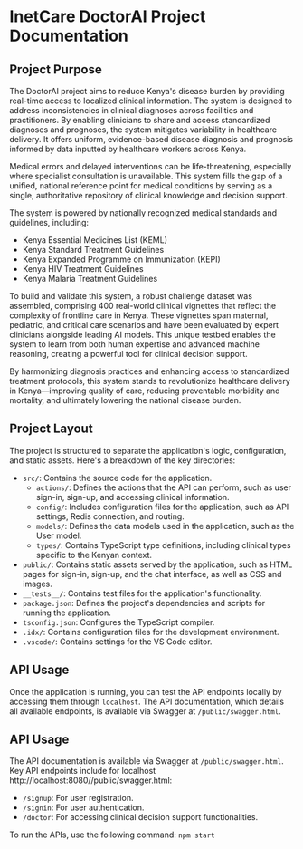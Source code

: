 # InetCare DoctorAI Project Documentation

## Project Purpose

The DoctorAI project aims to reduce Kenya's disease burden by providing real-time access to localized clinical information. The system is designed to address inconsistencies in clinical diagnoses across facilities and practitioners. By enabling clinicians to share and access standardized diagnoses and prognoses, the system mitigates variability in healthcare delivery. It offers uniform, evidence-based disease diagnosis and prognosis informed by data inputted by healthcare workers across Kenya.

Medical errors and delayed interventions can be life-threatening, especially where specialist consultation is unavailable. This system fills the gap of a unified, national reference point for medical conditions by serving as a single, authoritative repository of clinical knowledge and decision support.

The system is powered by nationally recognized medical standards and guidelines, including:

*   Kenya Essential Medicines List (KEML)
*   Kenya Standard Treatment Guidelines
*   Kenya Expanded Programme on Immunization (KEPI)
*   Kenya HIV Treatment Guidelines
*   Kenya Malaria Treatment Guidelines

To build and validate this system, a robust challenge dataset was assembled, comprising 400 real-world clinical vignettes that reflect the complexity of frontline care in Kenya. These vignettes span maternal, pediatric, and critical care scenarios and have been evaluated by expert clinicians alongside leading AI models. This unique testbed enables the system to learn from both human expertise and advanced machine reasoning, creating a powerful tool for clinical decision support.

By harmonizing diagnosis practices and enhancing access to standardized treatment protocols, this system stands to revolutionize healthcare delivery in Kenya—improving quality of care, reducing preventable morbidity and mortality, and ultimately lowering the national disease burden.

## Project Layout

The project is structured to separate the application's logic, configuration, and static assets. Here's a breakdown of the key directories:

-   `src/`: Contains the source code for the application.
    -   `actions/`: Defines the actions that the API can perform, such as user sign-in, sign-up, and accessing clinical information.
    -   `config/`: Includes configuration files for the application, such as API settings, Redis connection, and routing.
    -   `models/`: Defines the data models used in the application, such as the User model.
    -   `types/`: Contains TypeScript type definitions, including clinical types specific to the Kenyan context.
-   `public/`: Contains static assets served by the application, such as HTML pages for sign-in, sign-up, and the chat interface, as well as CSS and images.
-   `__tests__/`: Contains test files for the application's functionality.
-   `package.json`: Defines the project's dependencies and scripts for running the application.
-   `tsconfig.json`: Configures the TypeScript compiler.
-   `.idx/`: Contains configuration files for the development environment.
-   `.vscode/`: Contains settings for the VS Code editor.



## API Usage
Once the application is running, you can test the API endpoints locally by accessing them through `localhost`. The API documentation, which details all available endpoints, is available via Swagger at `/public/swagger.html`.

## API Usage

The API documentation is available via Swagger at `/public/swagger.html`. Key API endpoints include for localhost http://localhost:8080//public/swagger.html:

-   `/signup`: For user registration.
-   `/signin`: For user authentication.
-   `/doctor`: For accessing clinical decision support functionalities.
  

To run the APIs, use the following command: `npm start`

